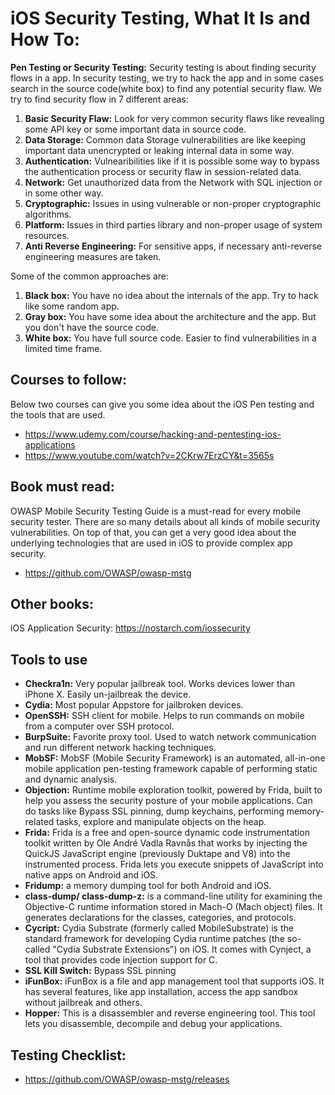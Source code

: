 # iOS Security Testing, What It Is and How To:

**Pen Testing or Security Testing:** Security testing is about finding security flows in a app. In security testing, we try to hack the app and in some cases search in the source code(white box) to find any potential security flaw. We try to find security flow in 7 different areas: 
1. **Basic Security Flaw:** Look for very common security flaws like revealing some API key or some important data in source code.
1. **Data Storage:** Common data Storage vulnerabilities are like keeping important data unencrypted or leaking internal data in some way.
2. **Authentication:** Vulnearibilities like if it is possible some way to bypass the authentication process or security flaw in session-related data.
3. **Network:** Get unauthorized data from the Network with SQL injection or in some other way.
4. **Cryptographic:** Issues in using vulnerable or non-proper cryptographic algorithms.
5. **Platform:** Issues in third parties library and non-proper usage of system resources.
6. **Anti Reverse Engineering:** For sensitive apps, if necessary anti-reverse engineering measures are taken.


Some of the common approaches are:
1. **Black box:** You have no idea about the internals of the app. Try to hack like some random app.
2. **Gray box:** You have some idea about the architecture and the app. But you don't have the source code.
3. **White box:** You have full source code. Easier to find vulnerabilities in a limited time frame.


## Courses to follow:
Below two courses can give you some idea about the iOS Pen testing and the tools that are used.

* https://www.udemy.com/course/hacking-and-pentesting-ios-applications
* https://www.youtube.com/watch?v=2CKrw7ErzCY&t=3565s

## Book must read:
OWASP Mobile Security Testing Guide is a  must-read for every mobile security tester. There are so many details about all kinds of mobile security vulnerabilities. On top of that, you can get a very good idea about the underlying technologies that are used in iOS to provide complex app security. 

* https://github.com/OWASP/owasp-mstg

## Other books: 
iOS Application Security: https://nostarch.com/iossecurity

## Tools to use
* **Checkra1n:** Very popular jailbreak tool. Works devices lower than iPhone X. Easily un-jailbreak the device. 
* **Cydia:** Most popular Appstore for jailbroken devices.
* **OpenSSH:** SSH client for mobile. Helps to run commands on mobile from a computer over SSH protocol.
* **BurpSuite:** Favorite proxy tool. Used to watch network communication and run different network hacking techniques.
* **MobSF:** MobSF (Mobile Security Framework) is an automated, all-in-one mobile application pen-testing framework capable of performing static and dynamic analysis.
* **Objection:** Runtime mobile exploration toolkit, powered by Frida, built to help you assess the security posture of your mobile applications. Can do tasks like Bypass SSL pinning, dump keychains, performing memory-related tasks, explore and manipulate objects on the heap. 
* **Frida:** Frida is a free and open-source dynamic code instrumentation toolkit written by Ole André Vadla Ravnås that works by injecting the QuickJS JavaScript engine (previously Duktape and V8) into the instrumented process. Frida lets you execute snippets of JavaScript into native apps on Android and iOS.
* **Fridump:** a memory dumping tool for both Android and iOS.
* **class-dump/ class-dump-z:** is a command-line utility for examining the Objective-C runtime information stored in Mach-O (Mach object) files. It generates declarations for the classes, categories, and protocols.
* **Cycript:** Cydia Substrate (formerly called MobileSubstrate) is the standard framework for developing Cydia runtime patches (the so-called "Cydia Substrate Extensions") on iOS. It comes with Cynject, a tool that provides code injection support for C.
* **SSL Kill Switch:** Bypass SSL pinning
* **iFunBox:** iFunBox is a file and app management tool that supports iOS. It has several features, like app installation, access the app sandbox without jailbreak and others.
* **Hopper:** This is a disassembler and reverse engineering tool. This tool lets you disassemble, decompile and debug your applications.

## Testing Checklist:
* https://github.com/OWASP/owasp-mstg/releases
